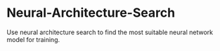 # Neural-Architecture-Search
Use neural architecture search to find the most suitable neural network model for training.
